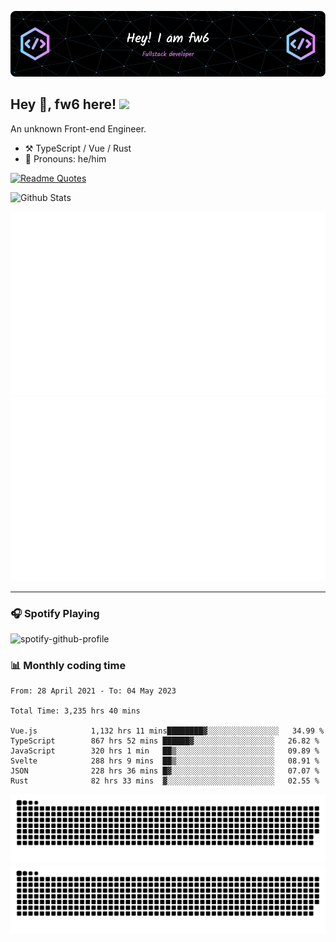 ![Header](github-header-image.png)

## Hey 👋, fw6 here! <img src="https://github.githubassets.com/images/mona-whisper.gif" height="24" />


An unknown Front-end Engineer.

-   :hammer_and_pick: TypeScript / Vue / Rust
-   :man: Pronouns: he/him


[![Readme Quotes](https://quotes-github-readme.vercel.app/api?type=horizontal&theme=algolia)](https://github.com/piyushsuthar/github-readme-quotes)



![Github Stats](https://github-readme-stats.vercel.app/api?username=fw6&bg_color=30,e96443,904e95&title_color=fff&text_color=fff)

![](https://raw.githubusercontent.com/fw6/github-stats-transparent/output/generated/overview.svg)
![](https://raw.githubusercontent.com/fw6/github-stats-transparent/output/generated/languages.svg)


---

### 🎧 Spotify Playing

<!-- ![spotify-github-profile](/img/default.svg) -->

![spotify-github-profile](https://spotify-github-profile.vercel.app/api/view.svg?uid=r6wn4hdvypv0lkzyrj0e0pjct&cover_image=true&theme=default&show_offline=true&background_color=9a10ad&interchange=true&bar_color_cover=true)



### :bar_chart: Monthly coding time 

<!--START_SECTION:waka-->

```text
From: 28 April 2021 - To: 04 May 2023

Total Time: 3,235 hrs 40 mins

Vue.js            1,132 hrs 11 mins████████▓░░░░░░░░░░░░░░░░   34.99 %
TypeScript        867 hrs 52 mins ██████▓░░░░░░░░░░░░░░░░░░   26.82 %
JavaScript        320 hrs 1 min   ██▒░░░░░░░░░░░░░░░░░░░░░░   09.89 %
Svelte            288 hrs 9 mins  ██▒░░░░░░░░░░░░░░░░░░░░░░   08.91 %
JSON              228 hrs 36 mins █▓░░░░░░░░░░░░░░░░░░░░░░░   07.07 %
Rust              82 hrs 33 mins  ▓░░░░░░░░░░░░░░░░░░░░░░░░   02.55 %
```

<!--END_SECTION:waka-->




![github contribution grid snake animation](https://raw.githubusercontent.com/platane/platane/output/github-contribution-grid-snake-dark.svg#gh-dark-mode-only)![github contribution grid snake animation](https://raw.githubusercontent.com/platane/platane/output/github-contribution-grid-snake.svg#gh-light-mode-only)
